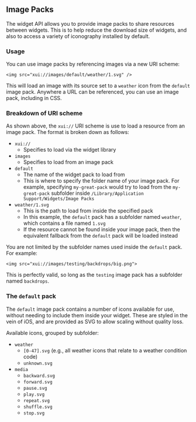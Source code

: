 ## Image Packs

The widget API allows you to provide image packs to share resources between widgets. This is to help reduce the download size of widgets, and also to access a variety of iconography installed by default.

### Usage

You can use image packs by referencing images via a new URI scheme:

```
<img src="xui://images/default/weather/1.svg" />
```

This will load an image with its source set to a `weather` icon from the `default` image pack. Anywhere a URL can be referenced, you can use an image pack, including in CSS.

### Breakdown of URI scheme

As shown above, the `xui://` URI scheme is use to load a resource from an image pack. The format is broken down as follows:

- `xui://`
    - Specifies to load via the widget library
- `images`
    - Specifies to load from an image pack
- `default`
    - The name of the widget pack to load from
    - This is where to specify the folder name of your image pack. For example, specifying `my-great-pack` would try to load from the `my-great-pack` subfolder inside `/Library/Application Support/Widgets/Image Packs`
- `weather/1.svg`
    - This is the path to load from inside the specified pack
    - In this example, the `default` pack has a subfolder named `weather`, which contains a file named `1.svg`
    - If the resource cannot be found inside your image pack, then the equivalent fallback from the `default` pack will be loaded instead

You are not limited by the subfolder names used inside the `default` pack. For example:

```
<img src="xui://images/testing/backdrops/big.png">
```

This is perfectly valid, so long as the `testing` image pack has a subfolder named `backdrops`.

### The `default` pack

The `default` image pack contains a number of icons available for use, without needing to include them inside your widget. These are styled in the vein of iOS, and are provided as SVG to allow scaling without quality loss.

Available icons, grouped by subfolder:

- `weather`
    - `[0-47].svg` (e.g., all weather icons that relate to a weather condition code)
    - `unknown.svg`
- `media`
    - `backward.svg`
    - `forward.svg`
    - `pause.svg`
    - `play.svg`
    - `repeat.svg`
    - `shuffle.svg`
    - `stop.svg`